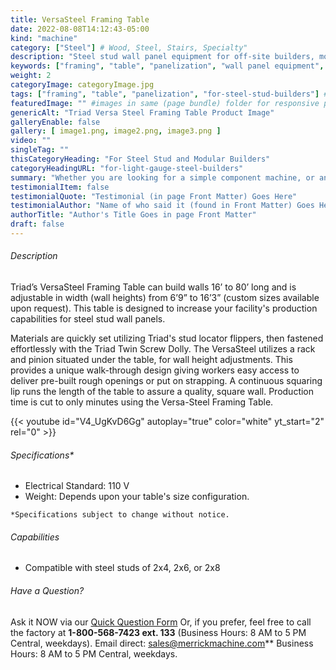 ```yaml
---
title: VersaSteel Framing Table
date: 2022-08-08T14:12:43-05:00
kind: "machine"
category: ["Steel"] # Wood, Steel, Stairs, Specialty"
description: "Steel stud wall panel equipment for off-site builders, modular construction, components, subcomponents and all floor and wall panelization lines."
keywords: ["framing", "table", "panelization", "wall panel equipment", "for-steel-stud-builders"]  
weight: 2
categoryImage: categoryImage.jpg
tags: ["framing", "table", "panelization", "for-steel-stud-builders"] #["framing", "table", "mobile", "stick-builder" "shed-builder"]
featuredImage: "" #images in same (page bundle) folder for responsive processing
genericAlt: "Triad Versa Steel Framing Table Product Image"
galleryEnable: false
gallery: [ image1.png, image2.png, image3.png ]
video: ""
singleTag: ""
thisCategoryHeading: "For Steel Stud and Modular Builders"
categoryHeadingURL: "for-light-gauge-steel-builders"
summary: "Whether you are looking for a simple component machine, or an entire modular line, Triad surely has just what you need."
testimonialItem: false
testimonialQuote: "Testimonial (in page Front Matter) Goes Here"
testimonialAuthor: "Name of who said it (found in Front Matter) Goes Here"
authorTitle: "Author's Title Goes in page Front Matter"
draft: false
---
```


###### Description

Triad’s VersaSteel Framing Table can build walls 16’ to 80’ long and is adjustable in width (wall heights) from 6’9” to 16’3” (custom sizes available upon request). This table is designed to increase your facility's production capabilities for steel stud wall panels.

Materials are quickly set utilizing Triad's stud locator flippers, then fastened effortlessly with the Triad Twin Screw Dolly. The VersaSteel utilizes a rack and pinion situated under the table, for wall height adjustments. This provides a unique walk-through design giving workers easy access to deliver pre-built rough openings or put on strapping. A continuous squaring lip runs the length of the table to assure a quality, square wall. Production time is cut to only minutes using the Versa-Steel Framing Table.

{{< youtube id="V4_UgKvD6Gg" autoplay="true" color="white" yt_start="2" rel="0" >}}

###### Specifications*

- Electrical Standard: 110 V
- Weight: Depends upon your table's size configuration.

`*Specifications subject to change without notice.`

###### Capabilities

- Compatible with steel studs of 2x4, 2x6, or 2x8

###### Have a Question?

Ask it NOW via our [Quick Question Form](#qq)
Or, if you prefer, feel free to call the factory at **1-800-568-7423 ext. 133** (Business Hours: 8 AM to 5 PM Central, weekdays). Email direct: sales@merrickmachine.com** Business Hours: 8 AM to 5 PM Central, weekdays.

